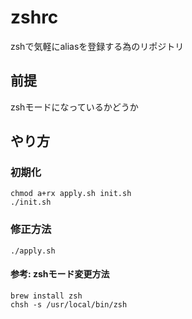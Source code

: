# zshrc
zshで気軽にaliasを登録する為のリポジトリ

## 前提
zshモードになっているかどうか

## やり方

### 初期化
```chmod a+rx apply.sh init.sh```\
```./init.sh```
### 修正方法
```./apply.sh```

#### 参考: zshモード変更方法
```brew install zsh```\
```chsh -s /usr/local/bin/zsh```